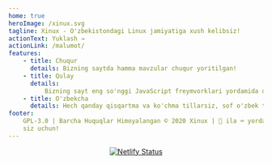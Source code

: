 ```yaml
---
home: true
heroImage: /xinux.svg
tagline: Xinux - O'zbekistondagi Linux jamiyatiga xush kelibsiz!
actionText: Yuklash →
actionLink: /malumot/
features:
    - title: Chuqur
      details: Bizning saytda hamma mavzular chuqur yoritilgan!
    - title: Qulay
      details:
          Bizning sayt eng so'nggi JavaScript freymvorklari yordamida qurilgan.
    - title: O'zbekcha
      details: Hech qanday qisqartma va ko'chma tillarsiz, sof o'zbek tilida!
footer:
    GPL-3.0 | Barcha Huquqlar Himoyalangan © 2020 Xinux | 🧡 ila ⌨️ yordamida
    siz uchun!️
---
```


<p align="center"><a href="https://app.netlify.com/sites/xinux/deploys"><img src="https://api.netlify.com/api/v1/badges/07f4eca8-3b27-4b8c-9ec1-bd86567f8613/deploy-status" alt="Netlify Status"></a></p>
